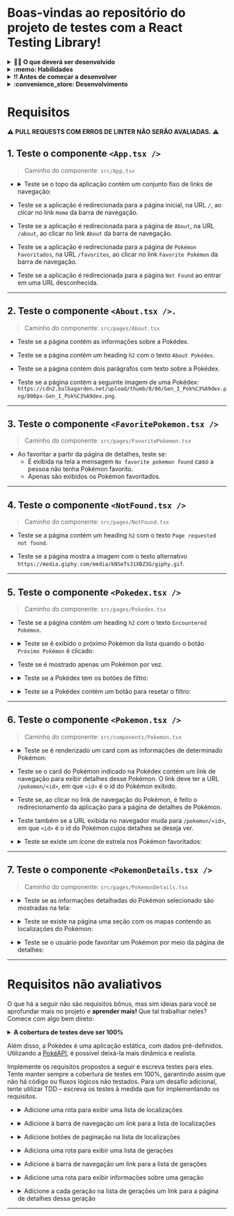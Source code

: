 # Boas-vindas ao repositório do projeto de testes com a React Testing Library!

<details>
  <summary><strong>👨‍💻 O que deverá ser desenvolvido</strong></summary><br />

  - Neste projeto, você escreverá testes para uma aplicação React que já está criada e configurada utilizando [`Jest`](https://jestjs.io/) e a biblioteca [`React Testing Library`](https://testing-library.com/). Você não precisará realizar nenhuma configuração adicional.
 
  - A aplicação contém uma implementação completa de todos os requisitos da Pokédex. Seu trabalho será, para cada requisito listado, escrever testes que garantam sua corretude.
</details>

<details>
  <summary><strong>:memo: Habilidades</strong></summary><br />

  Neste projeto, verificamos se você é capaz de:

  * Utilizar os seletores (queries) da React-Testing-Library em testes automatizados.

  * Simular eventos com a React-Testing-Library em testes automatizados.

  * Testar fluxos lógicos assíncronos com a React-Testing-Library.

  * Escrever testes que permitam a refatoração da estrutura dos componentes da aplicação sem necessidade de serem alterados.

  * Testar inputs.
</details>

<details>
  <summary><strong>‼️ Antes de começar a desenvolver</strong></summary><br />

  1. Instale as dependências
</details>

<details>
  <summary><strong>:convenience_store: Desenvolvimento </strong></summary><br />

  Neste projeto, você vai realizar os testes de uma Pokédex, desenvolvida em React. Lembre-se de que para a avaliação utilizaremos testes por mutação, então cada requisito só será aceito se os testes tiverem comportamento adequado tanto na aplicação original como na modificada.

  ⚠ PULL REQUESTS COM ERROS NO LINTER NÃO SERÃO AVALIADAS, ATENTE PARA RESOLVÊ-LAS ANTES DE FINALIZAR O DESENVOLVIMENTO! ⚠
</details>

# Requisitos

:warning: **PULL REQUESTS COM ERROS DE LINTER NÃO SERÃO AVALIADAS.** :warning:

## 1. Teste o componente `<App.tsx />`

  > Caminho do componente: `src/App.tsx`

- <details><summary>Teste se o topo da aplicação contém um conjunto fixo de links de navegação:</summary>

  - O primeiro link deve ter o texto `Home`.

  - O segundo link deve ter o texto `About`.

  - O terceiro link deve ter o texto `Favorite Pokémon`.
</details>

- Teste se a aplicação é redirecionada para a página inicial, na URL `/`, ao clicar no link `Home` da barra de navegação.

- Teste se a aplicação é redirecionada para a página de `About`, na URL `/about`, ao clicar no link `About` da barra de navegação.

- Teste se a aplicação é redirecionada para a página de `Pokémon Favoritados`, na URL `/favorites`, ao clicar no link `Favorite Pokémon` da barra de navegação.

- Teste se a aplicação é redirecionada para a página `Not Found` ao entrar em uma URL desconhecida.

---

## 2. Teste o componente `<About.tsx />.`

  > Caminho do componente: `src/pages/About.tsx`

  - Teste se a página contém as informações sobre a Pokédex.

  - Teste se a página contém um heading `h2` com o texto `About Pokédex`.

  - Teste se a página contém dois parágrafos com texto sobre a Pokédex.

  - Teste se a página contém a seguinte imagem de uma Pokédex: `https://cdn2.bulbagarden.net/upload/thumb/8/86/Gen_I_Pok%C3%A9dex.png/800px-Gen_I_Pok%C3%A9dex.png`.

---

## 3. Teste o componente `<FavoritePokemon.tsx />`

  > Caminho do componente: `src/pages/FavoritePokemon.tsx`

  - Ao favoritar a partir da página de detalhes, teste se:
    - É exibida na tela a mensagem `No favorite pokemon found` caso a pessoa não tenha Pokémon favorito.
    - Apenas são exibidos os Pokémon favoritados.

---

## 4. Teste o componente `<NotFound.tsx />`

  > Caminho do componente: `src/pages/NotFound.tsx`

  - Teste se a página contém um heading `h2` com o texto `Page requested not found`.

  - Teste se a página mostra a imagem com o texto alternativo `https://media.giphy.com/media/kNSeTs31XBZ3G/giphy.gif`.

---

## 5. Teste o componente `<Pokedex.tsx />`

  > Caminho do componente: `src/pages/Pokedex.tsx`

  - Teste se a página contém um heading `h2` com o texto `Encountered Pokémon`.

  - <details><summary>Teste se é exibido o próximo Pokémon da lista quando o botão <code>Próximo Pokémon</code> é clicado:</summary>

    - O botão deve conter o texto `Próximo Pokémon`.

    - Os próximos Pokémon da lista devem ser mostrados, um a um, ao clicar sucessivamente no botão.

    - O primeiro Pokémon da lista deve ser mostrado ao clicar no botão se estiver no último Pokémon da lista.
  </details>

  - Teste se é mostrado apenas um Pokémon por vez.

  - <details><summary>Teste se a Pokédex tem os botões de filtro:</summary>

    - Deve existir um botão de filtragem para cada tipo de Pokémon, sem repetição.
      - _obs.: Os botões devem ser capturados pelo `data-testid=pokemon-type-button`_. 

    - Após a seleção de um botão de tipo, a Pokédex deve circular somente pelos Pokémon daquele tipo.

    - O texto do botão deve corresponder ao `nome do tipo`, ex.: `Psychic`.

    - O botão `All` precisa estar **sempre** visível.
  </details>

  - <details><summary>Teste se a Pokédex contém um botão para resetar o filtro:</summary>

    - O texto do botão deve ser `All`.

    - A Pokedéx deverá mostrar os Pokémon normalmente (sem filtros) quando o botão `All` for clicado.

    - Ao carregar a página, o filtro selecionado deverá ser `All`.
  </detail>

---

## 6. Teste o componente `<Pokemon.tsx />`

  > Caminho do componente: `src/components/Pokemon.tsx`

  - <details><summary>Teste se é renderizado um card com as informações de determinado Pokémon:</summary>

    - O nome correto do Pokémon deve ser mostrado na tela.

    - O tipo correto do Pokémon deve ser mostrado na tela.

    - O peso médio do Pokémon deve ser exibido com um texto no formato `Average weight: <value> <measurementUnit>`, em que `<value>` e `<measurementUnit>` são, respectivamente, o peso médio do Pokémon e sua unidade de medida.

    - A imagem do Pokémon deve ser exibida. Ela deve conter um atributo `src` com a URL da imagem e um atributo `alt` com o texto `<name> sprite`, em que `<name>` é o nome do Pokémon.
  </details>

  - Teste se o card do Pokémon indicado na Pokédex contém um link de navegação para exibir detalhes desse Pokémon. O link deve ter a URL `/pokemon/<id>`, em que `<id>` é o id do Pokémon exibido.

  - Teste se, ao clicar no link de navegação do Pokémon, é feito o redirecionamento da aplicação para a página de detalhes de Pokémon.
  
  - Teste também se a URL exibida no navegador muda para `/pokemon/<id>`, em que `<id>` é o id do Pokémon cujos detalhes se deseja ver.

  - <details><summary>Teste se existe um ícone de estrela nos Pokémon favoritados:</summary>

    - O ícone deve ser uma imagem com o atributo `src` que contém o caminho `/star-icon.png`.

    - A imagem deve ter o atributo `alt` igual a `<Pokemon> is marked as favorite`, em que `<Pokemon>` é o nome do Pokémon exibido.
  </details>

---

## 7. Teste o componente `<PokemonDetails.tsx />`

  > Caminho do componente: `src/pages/PokemonDetails.tsx`

  - <details><summary>Teste se as informações detalhadas do Pokémon selecionado são mostradas na tela:</summary>

    - A página deve conter um texto `<name> Details`, em que `<name>` é o nome do Pokémon.

    - **Não** deve existir o link de navegação para os detalhes do Pokémon selecionado.

    - A seção de detalhes deve conter um heading `h2` com o texto `Summary`.

    - A seção de detalhes deve conter um parágrafo com o resumo do Pokémon específico sendo visualizado.
      - _obs.: é possível utilizar regex para capturar o parágrafo_.
  </details>

  - <details><summary>Teste se existe na página uma seção com os mapas contendo as localizações do Pokémon:</summary>

    - Na seção de detalhes, deverá haver um heading `h2` com o texto `Game Locations of <name>`; em que `<name>` é o nome do Pokémon exibido.

    - Todas as localizações do Pokémon devem ser mostradas na seção de detalhes.

    - Devem ser exibidos o nome da localização e uma imagem do mapa em cada localização.

    - A imagem da localização deve ter um atributo `src` com a URL da localização.

    - A imagem da localização deve ter um atributo `alt` com o texto `<name> location`, em que `<name>` é o nome do Pokémon.
  </details>

  - <details><summary>Teste se o usuário pode favoritar um Pokémon por meio da página de detalhes:</summary>

    - A página deve exibir um `checkbox` que permite favoritar o Pokémon.

    - Cliques alternados no `checkbox` devem adicionar e remover, respectivamente, o Pokémon da lista de favoritos.

    - O `label` do `checkbox` deve conter o texto `Pokémon favoritado?`.
  </details>
  
---

# Requisitos não avaliativos

O que há a seguir não são requisitos bônus, mas sim ideias para você se aprofundar mais no projeto e **aprender mais!** Que tal trabalhar neles? Comece com algo bem direto:

  <details>
  <summary><strong>A cobertura de testes deve ser 100%</strong></summary>

  - Para ver a cobertura de testes, execute no terminal o comando `npm run test-coverage`.
  </details>

Além disso, a Pokédex é uma aplicação estática, com dados pré-definidos. Utilizando a [PokéAPI](https://pokeapi.co/), é possível deixá-la mais dinâmica e realista.

Implemente os requisitos propostos a seguir e escreva testes para eles. Tente manter sempre a cobertura de testes em 100%, garantindo assim que não há código ou fluxos lógicos não testados. Para um desafio adicional, tente utilizar TDD – escreva os testes à medida que for implementando os requisitos.

  - <details><summary>Adicione uma rota para exibir uma lista de localizações</summary>

    - A URL da rota deve ser `/locations`.

    - A página deve exibir uma lista com as localizações retornadas pela PokéAPI. Você pode ler [aqui](https://pokeapi.co/docs/v2#resource-lists-section) e [aqui](https://pokeapi.co/docs/v2#locations-section) como utilizar a PokéAPI para buscar uma lista de localizações.
  </details>

  - <details><summary>Adicione à barra de navegação um link para a lista de localizações</summary>

    - O link deve conter o texto `Locations`.

    - Ao clicar no link, a página com a lista de localizações deve ser exibida.
  </details>

  - <details><summary>Adicione botões de paginação na lista de localizações</summary>

    Por padrão, os _endpoints_ da PokéAPI retornam no máximo 20 resultados. Utilizando os parâmetros `limit` e `offset`, você pode especificar qual página deseja buscar e qual seu tamanho. Veja [aqui](https://pokeapi.co/docs/v2#resource-lists-section) como utilizar esses parâmetros.

    - Adicione dois botões "Anterior" e "Próxima", que permitam navegar entre as página da lista de localizações.

    - Na primeira página, o botão "Anterior" deve ser desabilitado. Do mesmo modo, ao alcançar a última página, o botão "Próximo" deve ser desabilitado.
  </details>

  - <details><summary>Adiciona uma rota para exibir uma lista de gerações</summary>

    - A URL da rota deve ser `/generations`.

    - A página deve exibir uma lista com as gerações retornadas pela PokéAPI. Você pode ler [aqui](https://pokeapi.co/docs/v2#resource-lists-section) e [aqui](https://pokeapi.co/docs/v2#generations) como utilizar a PokéAPI para buscar uma lista de gerações.
  </details>

  - <details><summary>Adicione à barra de navegação um link para a lista de gerações</summary>

    - O link deve conter o texto `Generations`.

    - Ao clicar no link, a página com a lista de gerações deve ser exibida.
  </details>

  - <details><summary>Adicione uma rota para exibir informações sobre uma geração</summary>

    - A URL da rota deve ser `/generations/<id>`, em que `<id>` é o id da geração exibida.

    - A página deve exibir, após buscar na PokéAPI, o nome da geração e uma lista com os nomes dos Pokémon introduzidos nessa geração.
  </details>

  - <details><summary>Adicione a cada geração na lista de gerações um link para a página de detalhes dessa geração</summary>

    - Ao clicar no link, a página com informações sobre a geração clicada deve ser exibida.
  </details>

---
